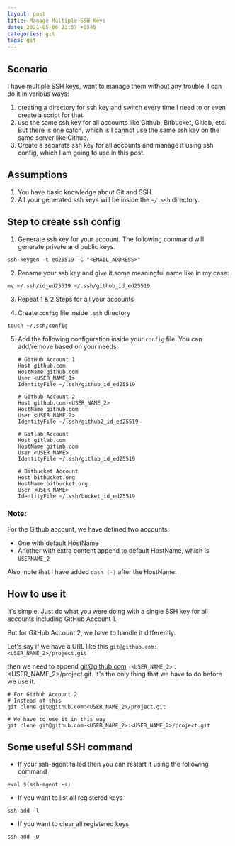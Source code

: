 ```yaml
---
layout: post
title: Manage Multiple SSH Keys
date: 2021-05-06 23:57 +0545
categories: git
tags: git
---
```


## Scenario

I have multiple SSH keys, want to manage them without any trouble.
I can do it in various ways:

1. creating a directory for ssh key and switch every time I need to or even create a script for that.
2. use the same ssh key for all accounts like Github, Bitbucket, Gitlab, etc. But there is one catch, which is
I cannot use the same ssh key on the same server like Github.
4. Create a separate ssh key for all accounts and manage it using ssh config, which I am going to use in this post.

## Assumptions

1. You have basic knowledge about Git and SSH.
2. All your generated ssh keys will be inside the `~/.ssh` directory.

## Step to create ssh config

1. Generate ssh key for your account. The following command will generate private and public keys.
``` shell
ssh-keygen -t ed25519 -C "<EMAIL_ADDRESS>"
```

2. Rename your ssh key and give it some meaningful name like in my case:
``` shell
mv ~/.ssh/id_ed25519 ~/.ssh/github_id_ed25519
```

3. Repeat 1 & 2 Steps for all your accounts

4. Create `config` file inside `.ssh` directory
``` shell
touch ~/.ssh/config
```

5. Add the following configuration inside your `config` file. You can add/remove based on your needs:

    ``` config
    # GitHub Account 1
    Host github.com
    HostName github.com
    User <USER_NAME_1>
    IdentityFile ~/.ssh/github_id_ed25519

    # Github Account 2
    Host github.com-<USER_NAME_2>
    HostName github.com
    User <USER_NAME_2>
    IdentityFile ~/.ssh/github2_id_ed25519

    # Gitlab Account
    Host gitlab.com
    HostName gitlab.com
    User <USER_NAME>
    IdentityFile ~/.ssh/gitlab_id_ed25519

    # Bitbucket Account
    Host bitbucket.org
    HostName bitbucket.org
    User <USER_NAME>
    IdentityFile ~/.ssh/bucket_id_ed25519
    ```

### Note:

For the Github account, we have defined two accounts.

* One with default HostName
* Another with extra content append to default HostName, which is `USERNAME_2`

Also, note that I have added `dash (-)` after the HostName.

## How to use it

It's simple. Just do what you were doing with a single SSH key for all accounts including GitHub Account 1.

But for GitHub Account 2, we have to handle it differently.

Let's say if we have a URL like this `git@github.com:<USER_NAME_2>/project.git`

then we need to append git@github.com `-<USER_NAME_2>` :<USER_NAME_2>/project.git.
It's the only thing that we have to do before we use it.

``` shell
# For Github Account 2
# Instead of this
git clone git@github.com:<USER_NAME_2>/project.git

# We have to use it in this way
git clone git@github.com-<USER_NAME_2>:<USER_NAME_2>/project.git
```

## Some useful SSH command

* If your ssh-agent failed then you can restart it using the following command
``` shell
eval $(ssh-agent -s)
```
* If you want to list all registered keys
``` shell
ssh-add -l
```
* If you want to clear all registered keys
``` shell
ssh-add -D
```
